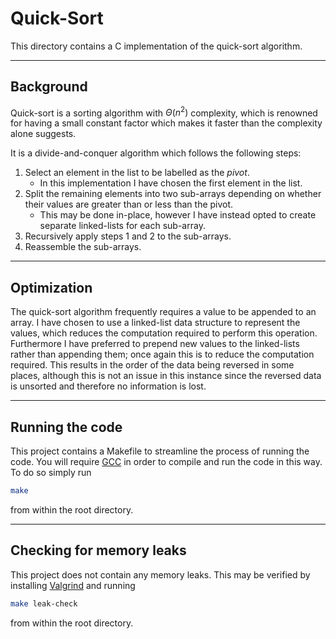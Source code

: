 # Quick-Sort

This directory contains a C implementation of the quick-sort algorithm.

---

## Background

Quick-sort is a sorting algorithm with $Θ(n^2)$ complexity, which is renowned for having a small constant factor
which makes it faster than the complexity alone suggests.

It is a divide-and-conquer algorithm which follows the following steps:

1. Select an element in the list to be labelled as the _pivot_.
    - In this implementation I have chosen the first element in the list.
2. Split the remaining elements into two sub-arrays depending on whether their values are greater than or less than the pivot.
    - This may be done in-place, however I have instead opted to create separate linked-lists for each sub-array.
3. Recursively apply steps 1 and 2 to the sub-arrays.
4. Reassemble the sub-arrays.

---

## Optimization

The quick-sort algorithm frequently requires a value to be appended to an array. I have chosen to use a linked-list
data structure to represent the values, which reduces the computation required to perform this operation.
Furthermore I have preferred to prepend new values to the linked-lists rather than appending them; once again this
is to reduce the computation required. This results in the order of the data being reversed in some places,
although this is not an issue in this instance since the reversed data is unsorted and therefore no information is
lost.

---

## Running the code

This project contains a Makefile to streamline the process of running the code.
You will require [GCC](https://gcc.gnu.org/) in order to compile and run the code in this way.
To do so simply run
```bash
make
```
from within the root directory.

---

## Checking for memory leaks

This project does not contain any memory leaks. This may be verified by installing [Valgrind](https://valgrind.org/) and running
```bash
make leak-check
```
from within the root directory.
